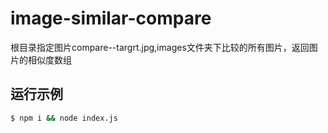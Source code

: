 

# image-similar-compare
根目录指定图片compare--targrt.jpg,images文件夹下比较的所有图片，返回图片的相似度数组
## 运行示例

```bash
$ npm i && node index.js
```
